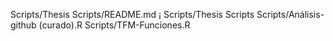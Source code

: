 Scripts/Thesis Scripts/README.md
¡
Scripts/Thesis Scripts
Scripts/Análisis-github (curado).R
Scripts/TFM-Funciones.R
